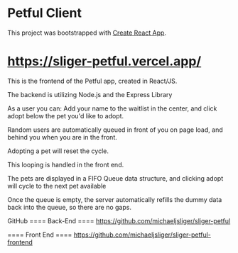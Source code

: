 # Petful Client

This project was bootstrapped with [Create React App](https://github.com/facebook/create-react-app).

#  https://sliger-petful.vercel.app/ #

This is the frontend of the Petful app, created in React/JS.

The backend is utilizing Node.js and the Express Library

As a user you can:
Add your name to the waitlist in the 
center, and click adopt
below the pet you'd like to adopt.

Random users are automatically queued 
in front of you on page load, and 
behind you when you are in the front.

Adopting a pet will reset the cycle.

This looping is handled in the front
end.
        
The pets are displayed in a FIFO Queue 
data structure, and clicking adopt 
will cycle to the next pet available

Once the queue is empty, the server 
automatically refills the dummy data 
back into the queue, so there are no 
gaps.

GitHub
==== Back-End ====
https://github.com/michaeljsliger/sliger-petful



==== Front End ====
https://github.com/michaeljsliger/sliger-petful-frontend